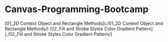 # Canvas-Programming-Bootcamp
[01_2D Context Object and Rectangle Methods](./01_2D Context Object and Rectangle Methods/)
[02_Fill and Stroke Styles Color Gradient Pattern](./02_Fill and Stroke Styles Color Gradient Pattern/)
